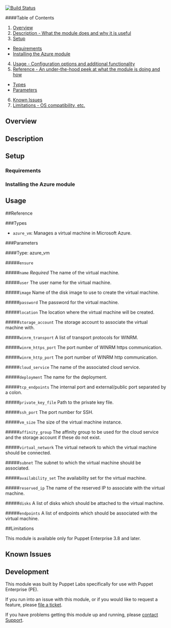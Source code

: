 [![Build
Status](https://magnum.travis-ci.com/puppetlabs/puppetlabs-msazure.svg?token=RqtxRv25TsPVz69Qso5L)](https://magnum.travis-ci.com/puppetlabs/puppetlabs-msazure)

####Table of Contents

1. [Overview](#overview)
2. [Description - What the module does and why it is useful](#module-description)
3. [Setup](#setup)
  * [Requirements](#requirements)
  * [Installing the Azure module](#installing-the-azure-module)
4. [Usage - Configuration options and additional functionality](#usage)
5. [Reference - An under-the-hood peek at what the module is doing and how](#reference)
  * [Types](#types)
  * [Parameters](#parameters)
6. [Known Issues](#known-issues)
7. [Limitations - OS compatibility, etc.](#limitations)

## Overview


## Description

## Setup

### Requirements


### Installing the Azure module


## Usage


##Reference

###Types

* `azure_vm`: Manages a virtual machine in Microsoft Azure.

###Parameters

####Type: azure_vm

#####`ensure`

#####`name`
*Required* The name of the virtual machine.

#####`user`
The user name for the virtual machine.

#####`image`
Name of the disk image to use to create the virtual machine.

#####`password`
The password for the virtual machine.

#####`location`
The location where the virtual machine will be created.

#####`storage_account`
The storage account to associate the virtual machine with.

#####`winrm_transport`
A list of transport protocols for WINRM.

#####`winrm_https_port`
The port number of WINRM https communication.

#####`winrm_http_port`
The port number of WINRM http communication.

#####`cloud_service`
The name of the associated cloud service.

#####`deployment`
The name for the deployment.

#####`tcp_endpoints`
The internal port and external/public port separated by a colon.

#####`private_key_file`
Path to the private key file.

#####`ssh_port`
The port number for SSH.

#####`vm_size`
The size of the virtual machine instance.

#####`affinity_group`
The affinity group to be used for the cloud service and the storage account if these do not exist.

#####`virtual_network`
The virtual network to which the virtual machine should be connected.

#####`subnet`
The subnet to which the virtual machine should be associated.

#####`availability_set`
The availability set for the virtual machine.

#####`reserved_ip`
The name of the reserved IP to associate with the virtual machine.

#####`disks`
A list of disks which should be attached to the virtual machine.

#####`endpoints`
A list of endpoints which should be associated with the virtual machine.


##Limitations

This module is available only for Puppet Enterprise 3.8 and later.

## Known Issues


## Development

This module was built by Puppet Labs specifically for use with Puppet Enterprise (PE).

If you run into an issue with this module, or if you would like to request a feature, please [file a ticket](https://tickets.puppetlabs.com/browse/MODULES/).

If you have problems getting this module up and running, please [contact Support](http://puppetlabs.com/services/customer-support).

